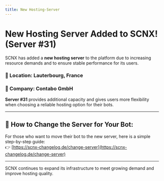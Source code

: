 ```yaml
---
title: New Hosting-Server
---
```

# New Hosting Server Added to SCNX! (Server #31)

SCNX has added a **new hosting server** to the platform due to increasing resource demands and to ensure stable performance for its users.

### 📍 Location: Lauterbourg, France  
### 🏢 Company: Contabo GmbH

**Server #31** provides additional capacity and gives users more flexibility when choosing a reliable hosting option for their bots.

---

## 🔄 How to Change the Server for Your Bot:
For those who want to move their bot to the new server, here is a simple step-by-step guide:  
👉 [https://scnx-changelog.de/change-server](https://scnx-changelog.de/change-server)

---

SCNX continues to expand its infrastructure to meet growing demand and improve hosting quality.